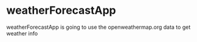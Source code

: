 # weatherForecastApp
weatherForecastApp is going to use the openweathermap.org data to get weather info
